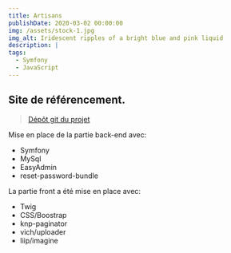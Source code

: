 ```yaml
---
title: Artisans
publishDate: 2020-03-02 00:00:00
img: /assets/stock-1.jpg
img_alt: Iridescent ripples of a bright blue and pink liquid
description: |
tags:
  - Symfony
  - JavaScript
---
```



## Site de référencement.

> <a href="https://github.com/Youssefh71/Artisans">Dépôt git du projet</a>

Mise en place de la partie back-end avec:
   + Symfony
   + MySql
   + EasyAdmin
   + reset-password-bundle

La partie front a été mise en place avec:
   + Twig
   + CSS/Boostrap
   + knp-paginator
   + vich/uploader
   + liip/imagine

